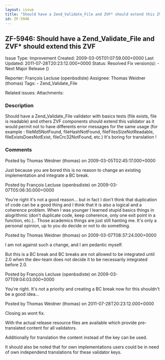 ```yaml
---
layout: issue
title: "Should have a Zend_Validate_File and ZVF* should extend this ZVF"
id: ZF-5946
---
```


ZF-5946: Should have a Zend\_Validate\_File and ZVF\* should extend this ZVF
----------------------------------------------------------------------------

 Issue Type: Improvement Created: 2009-03-05T01:07:59.000+0000 Last Updated: 2011-07-28T20:23:12.000+0000 Status: Resolved Fix version(s): - Next Major Release ()
 
 Reporter:  François Lecluse (openbsdiste)  Assignee:  Thomas Weidner (thomas)  Tags: - Zend\_Validate\_File
 
 Related issues: 
 Attachments: 
### Description

Should have a Zend\_Validate\_File validator with basics tests (file exists, file is readable) and others ZVF components should extend this validator as it would permit not to have differents error messages for the same usage (for example : fileMd5NotFound, fileHashNotFound, fileFilesSizeNotReadable, fileExistsDoesNotExist, fileCrc32NotFound, etc.) It's boring for translation !

 

 

### Comments

Posted by Thomas Weidner (thomas) on 2009-03-05T02:45:17.000+0000

Just because you are bored this is no reason to change an existing implementation and integrate a BC break.

 

 

Posted by François Lecluse (openbsdiste) on 2009-03-07T05:06:30.000+0000

You're right it's not a good reason... but in fact I don't think that duplication of code can be a good thing and I think that it is also a logical and a coherence problem. When I was younger I learned stupid basics things in alogrithmic (don't duplicate code, keep coherence, only one exit point in a function, etc.).. Those academics things are just still hanting me. It's only a personal opinion, up to you do decide or not to do something.

 

 

Posted by Thomas Weidner (thomas) on 2009-03-07T08:37:24.000+0000

I am not against such a change, and I am pedantic myself.

But this is a BC break and BC breaks are not allowed to be integrated until 2.0 when the dev-team does not decide it to be necessarily integrated before 2.0.

 

 

Posted by François Lecluse (openbsdiste) on 2009-03-07T09:04:03.000+0000

You're right. It's not a priority and creating a BC break now for this shouldn't be a good idea...

 

 

Posted by Thomas Weidner (thomas) on 2011-07-28T20:23:12.000+0000

Closing as wont fix.

With the actual release resource files are available which provide pre-translated content for all validators.

Additionally for translation the content instead of the key can be used.

It should also be noted that for own implementations users could be in need of own independend translations for these validator keys.

 

 